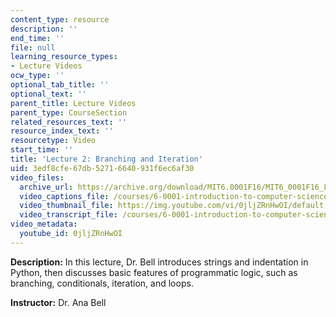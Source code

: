 ```yaml
---
content_type: resource
description: ''
end_time: ''
file: null
learning_resource_types:
- Lecture Videos
ocw_type: ''
optional_tab_title: ''
optional_text: ''
parent_title: Lecture Videos
parent_type: CourseSection
related_resources_text: ''
resource_index_text: ''
resourcetype: Video
start_time: ''
title: 'Lecture 2: Branching and Iteration'
uid: 3edf8cfe-67db-5271-6640-931f6ec6af30
video_files:
  archive_url: https://archive.org/download/MIT6.0001F16/MIT6_0001F16_Lecture_02_300k.mp4
  video_captions_file: /courses/6-0001-introduction-to-computer-science-and-programming-in-python-fall-2016/8a169eb715615fa0b797f83ff9d20ab8_0jljZRnHwOI.vtt
  video_thumbnail_file: https://img.youtube.com/vi/0jljZRnHwOI/default.jpg
  video_transcript_file: /courses/6-0001-introduction-to-computer-science-and-programming-in-python-fall-2016/d733a4c1bffb18f632d314f93db7cf96_0jljZRnHwOI.pdf
video_metadata:
  youtube_id: 0jljZRnHwOI
---
```


**Description:** In this lecture, Dr. Bell introduces strings and indentation in Python, then discusses basic features of programmatic logic, such as branching, conditionals, iteration, and loops.

**Instructor:** Dr. Ana Bell